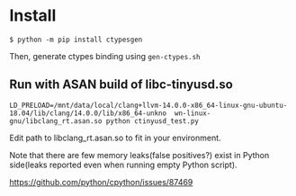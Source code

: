 # Install

```
$ python -m pip install ctypesgen
```

Then, generate ctypes binding using `gen-ctypes.sh`

## Run with ASAN build of libc-tinyusd.so

```
LD_PRELOAD=/mnt/data/local/clang+llvm-14.0.0-x86_64-linux-gnu-ubuntu-18.04/lib/clang/14.0.0/lib/x86_64-unkno  wn-linux-gnu/libclang_rt.asan.so python ctinyusd_test.py
```

Edit path to libclang_rt.asan.so to fit in your environment.

Note that there are few memory leaks(false positives?) exist in Python side(leaks reported even when running empty Python script).

https://github.com/python/cpython/issues/87469

